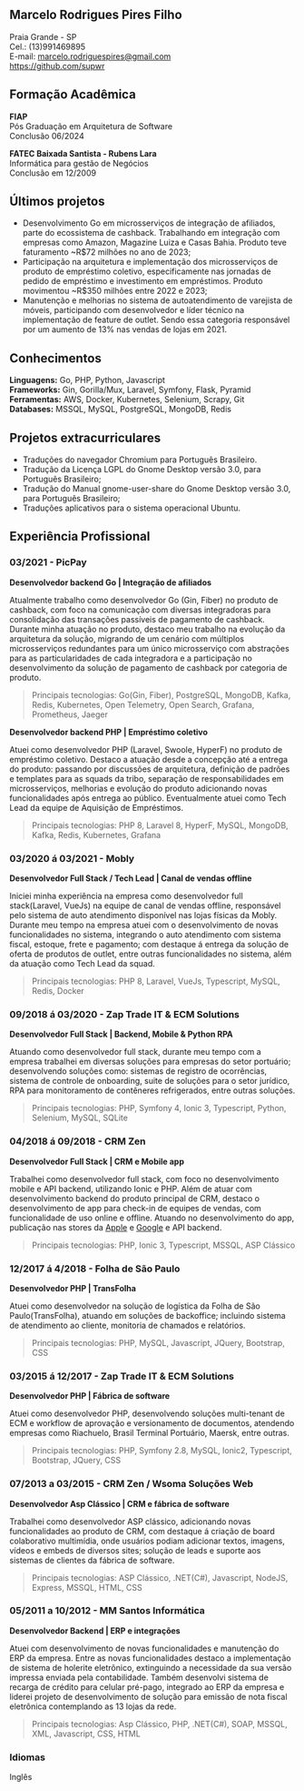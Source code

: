 
## Marcelo Rodrigues Pires Filho

Praia Grande - SP   
Cel.: (13)991469895   
E-mail: marcelo.rodriguespires@gmail.com   
https://github.com/supwr   

## Formação Acadêmica

**FIAP**   
Pós Graduação em Arquitetura de Software   
Conclusão 06/2024   


**FATEC Baixada Santista - Rubens Lara**   
Informática para gestão de Negócios   
Conclusão em 12/2009   
   
## Últimos projetos

* Desenvolvimento Go em microsserviços de integração de afiliados, parte do ecossistema de cashback. Trabalhando em integração com empresas como Amazon, Magazine Luiza e Casas Bahia. Produto teve faturamento ~R$72 milhões no ano de 2023;
* Participação na arquitetura e implementação dos microsserviços de produto de empréstimo coletivo, especificamente nas jornadas de pedido de empréstimo e investimento em empréstimos. Produto movimentou ~R$350 milhões entre 2022 e 2023;
* Manutenção e melhorias no sistema de autoatendimento de varejista de móveis, participando com desenvolvedor e líder técnico na implementação de feature de outlet. Sendo essa categoria responsável por um aumento de 13% nas vendas de lojas em 2021.   


## Conhecimentos

**Linguagens:** Go, PHP, Python, Javascript   
**Frameworks:** Gin, Gorilla/Mux, Laravel, Symfony, Flask, Pyramid   
**Ferramentas:** AWS, Docker, Kubernetes, Selenium, Scrapy, Git   
**Databases:** MSSQL, MySQL, PostgreSQL, MongoDB, Redis


## Projetos extracurriculares

* Traduções do navegador Chromium para Português Brasileiro.
* Tradução da Licença LGPL do Gnome Desktop versão 3.0, para Português Brasileiro; 
* Tradução do Manual gnome-user-share do Gnome Desktop versão 3.0, para Português Brasileiro; 
* Traduções aplicativos para o sistema operacional Ubuntu. 


## Experiência Profissional

### 03/2021 - PicPay   

**Desenvolvedor backend Go | Integração de afiliados**   

Atualmente trabalho como desenvolvedor Go (Gin, Fiber) no produto de cashback, com foco na comunicação com diversas integradoras para consolidação das transações passíveis de pagamento de cashback. Durante minha atuação no produto, destaco meu trabalho na evolução da arquitetura da solução, migrando de um cenário com múltiplos microsserviços redundantes para um único microsserviço com abstrações para as particularidades de cada integradora e a participação no desenvolvimento da solução de pagamento de cashback por categoria de produto.   

> Principais tecnologias: Go(Gin, Fiber), PostgreSQL, MongoDB, Kafka, Redis, Kubernetes, Open Telemetry, Open Search, Grafana, Prometheus, Jaeger

**Desenvolvedor backend PHP | Empréstimo coletivo**   

Atuei como desenvolvedor PHP (Laravel, Swoole, HyperF) no produto de empréstimo coletivo. Destaco a atuação desde a concepção até a entrega do produto: passando por discussões de arquitetura, definição de padrões e templates para as squads da tribo, separação de responsabilidades em microsserviços, melhorias e evolução do produto adicionando novas funcionalidades após entrega ao público. Eventualmente atuei como Tech Lead da equipe de Aquisição de Empréstimos.   

> Principais tecnologias: PHP 8, Laravel 8, HyperF, MySQL, MongoDB, Kafka, Redis, Kubernetes, Grafana


### 03/2020 á 03/2021 - Mobly   

**Desenvolvedor Full Stack / Tech Lead | Canal de vendas offline**   

Iniciei minha experiência na empresa como desenvolvedor full stack(Laravel, VueJs) na equipe de canal de vendas offline, responsável pelo sistema de auto atendimento disponível nas lojas físicas da Mobly. Durante meu tempo na empresa atuei com o desenvolvimento de novas funcionalidades no sistema, integrando o auto atendimento com sistema fiscal, estoque, frete e pagamento; com destaque á entrega da solução de oferta de produtos de outlet, entre outras funcionalidades no sistema, além da atuação como Tech Lead da squad.   

> Principais tecnologias: PHP 8, Laravel, VueJs, Typescript, MySQL, Redis, Docker

### 09/2018 á 03/2020 - Zap Trade IT & ECM Solutions   

**Desenvolvedor Full Stack | Backend, Mobile & Python RPA**   

Atuando como desenvolvedor full stack, durante meu tempo com a empresa trabalhei em diversas soluções para empresas do setor portuário; desenvolvendo soluções como: sistemas de registro de ocorrências, sistema de controle de onboarding, suite de soluções para o setor jurídico, RPA para monitoramento de contêneres refrigerados, entre outras soluções.   

> Principais tecnologias: PHP, Symfony 4, Ionic 3, Typescript, Python, Selenium, MySQL, SQLite


### 04/2018 á 09/2018 - CRM Zen   

**Desenvolvedor Full Stack | CRM e Mobile app**   

Trabalhei como desenvolvedor full stack, com foco no desenvolvimento mobile e API backend, utilizando Ionic e PHP. Além de atuar com desenvolvimento backend do produto principal de CRM, destaco o desenvolvimento de app para check-in de equipes de vendas, com funcionalidade de uso online e offline. Atuando no desenvolvimento do app, publicação nas stores da [Apple](https://apps.apple.com/br/app/check-in/id1399022864) e [Google](https://play.google.com/store/apps/details?id=com.crmzen.checkin&hl=pt_PT&gl=US) e API backend.   

> Principais tecnologias: PHP, Ionic 3, Typescript, MSSQL, ASP Clássico


### 12/2017 á 4/2018 - Folha de São Paulo   

**Desenvolvedor PHP | TransFolha**   

Atuei como desenvolvedor na solução de logística da Folha de São Paulo(TransFolha), atuando em soluções de backoffice; incluindo sistema de atendimento ao cliente, monitoria de chamados e relatórios.

> Principais tecnologias: PHP, MySQL, Javascript, JQuery, Bootstrap, CSS   


### 03/2015 á 12/2017 - Zap Trade IT & ECM Solutions   

**Desenvolvedor PHP | Fábrica de software**   

Atuei como desenvolvedor PHP, desenvolvendo soluções multi-tenant de ECM e workflow de aprovação e versionamento de documentos, atendendo empresas como Riachuelo, Brasil Terminal Portuário, Maersk, entre outras.   

> Principais tecnologias: PHP, Symfony 2.8, MySQL, Ionic2, Typescript, Bootstrap, JQuery, CSS   


### 07/2013 a 03/2015 - CRM Zen / Wsoma Soluções Web   

**Desenvolvedor Asp Clássico | CRM e fábrica de software**   

Trabalhei como desenvolvedor ASP clássico, adicionando novas funcionalidades ao produto de CRM, com destaque á criação de board colaborativo multimídia, onde usuários podiam adicionar textos, imagens, vídeos e embeds de diversos sites; solução de leads e suporte aos sistemas de clientes da fábrica de software.

> Principais tecnologias: ASP Clássico, .NET(C#), Javascript, NodeJS, Express, MSSQL, HTML, CSS   

 
### 05/2011 a 10/2012 - MM Santos Informática

**Desenvolvedor Backend | ERP e integrações**

Atuei com desenvolvimento de novas funcionalidades e manutenção do ERP da empresa. Entre as novas funcionalidades destaco a implementação de sistema de holerite eletrônico, extinguindo a necessidade da sua versão impressa enviada pela contabilidade. Também desenvolvi sistema de recarga de crédito para celular pré-pago, integrado ao ERP da empresa e liderei projeto de desenvolvimento de solução para emissão de nota fiscal eletrônica contemplando as 13 lojas da rede.   

> Principais tecnologias: Asp Clássico, PHP, .NET(C#), SOAP, MSSQL, XML, Javascript, CSS, HTML


### Idiomas
Inglês
